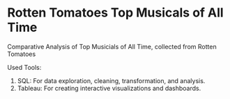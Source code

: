 # Rotten Tomatoes Top Musicals of All Time
Comparative Analysis of Top Musicials of All Time, collected from Rotten Tomatoes

Used Tools:

1. SQL: For data exploration, cleaning, transformation, and analysis.
2. Tableau: For creating interactive visualizations and dashboards.

